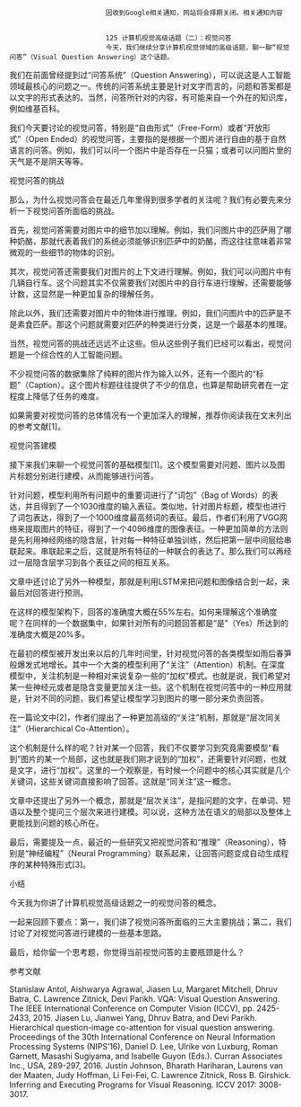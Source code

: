 
                            
                            因收到Google相关通知，网站将会择期关闭。相关通知内容
                            
                            
                            125 计算机视觉高级话题（二）：视觉问答
                            今天，我们继续分享计算机视觉领域的高级话题，聊一聊“视觉问答”（Visual Question Answering）这个话题。

我们在前面曾经提到过“问答系统”（Question Answering），可以说这是人工智能领域最核心的问题之一。传统的问答系统主要是针对文字而言的，问题和答案都是以文字的形式表达的。当然，问答所针对的内容，有可能来自一个外在的知识库，例如维基百科。

我们今天要讨论的视觉问答，特别是“自由形式”（Free-Form）或者“开放形式”（Open Ended）的视觉问答，主要指的是根据一个图片进行自由的基于自然语言的问答。例如，我们可以问一个图片中是否存在一只猫；或者可以问图片里的天气是不是阴天等等。

视觉问答的挑战

那么，为什么视觉问答会在最近几年里得到很多学者的关注呢？我们有必要先来分析一下视觉问答所面临的挑战。

首先，视觉问答需要对图片中的细节加以理解。例如，我们问图片中的匹萨用了哪种奶酪，那就代表着我们的系统必须能够识别匹萨中的奶酪，而这往往意味着非常微观的一些细节的物体的识别。

其次，视觉问答还需要我们对图片的上下文进行理解。例如，我们可以问图片中有几辆自行车。这个问题其实不仅需要我们对图片中的自行车进行理解，还需要能够计数，这显然是一种更加复杂的理解任务。

除此以外，我们还需要对图片中的物体进行推理。例如，我们问图片中的匹萨是不是素食匹萨。那这个问题就需要对匹萨的种类进行分类，这是一个最基本的推理。

当然，视觉问答的挑战还远远不止这些。但从这些例子我们已经可以看出，视觉问题是一个综合性的人工智能问题。

不少视觉问答的数据集除了纯粹的图片作为输入以外，还有一个图片的“标题”（Caption）。这个图片标题往往提供了不少的信息，也算是帮助研究者在一定程度上降低了任务的难度。

如果需要对视觉问答的总体情况有一个更加深入的理解，推荐你阅读我在文末列出的参考文献[1]。

视觉问答建模

接下来我们来聊一个视觉问答的基础模型[1]。这个模型需要对问题、图片以及图片标题分别进行建模，从而能够进行问答。

针对问题，模型利用所有问题中的重要词进行了“词包”（Bag of Words）的表达，并且得到了一个1030维度的输入表征。类似地，针对图片标题，模型也进行了词包表达，得到了一个1000维度最高频词的表征。最后，作者们利用了VGG网络来提取图片的特征，得到了一个4096维度的图像表征。一种更加简单的方法则是先利用神经网络的隐含层，针对每一种特征单独训练，然后把第一层中间层给串联起来。串联起来之后，这就是所有特征的一种联合的表达了。那么我们可以再经过一层隐含层学习到各个表征之间的相互关系。

文章中还讨论了另外一种模型，那就是利用LSTM来把问题和图像结合到一起，来最后对回答进行预测。

在这样的模型架构下，回答的准确度大概在55%左右。如何来理解这个准确度呢？在同样的一个数据集中，如果针对所有的问题回答都是“是”（Yes）所达到的准确度大概是20%多。

在最初的模型被开发出来以后的几年时间里，针对视觉问答的各类模型如雨后春笋般爆发式地增长。其中一个大类的模型利用了“关注”（Attention）机制。在深度模型中，关注机制是一种相对来说复杂一些的“加权”模式。也就是说，我们希望对某一些神经元或者是隐含变量更加关注一些。这个机制在视觉问答中的一种应用就是，针对不同的问题，我们希望让模型学习到图片的哪一部分来负责回答。

在一篇论文中[2]，作者们提出了一种更加高级的“关注”机制，那就是“层次同关注”（Hierarchical Co-Attention）。

这个机制是什么样的呢？针对某一个回答，我们不仅要学习到究竟需要模型“看到”图片的某一个局部，这也就是我们刚才说到的“加权”，还需要针对问题，也就是文字，进行“加权”。这里的一个观察是，有时候一个问题中的核心其实就是几个关键词，这些关键词直接影响了回答。这就是“同关注”这一概念。

文章中还提出了另外一个概念，那就是“层次关注”，是指问题的文字，在单词、短语以及整个提问三个层次来进行建模。可以说，这种方法在语义的局部以及整体上更能找到问题的核心所在。

最后，需要提及一点，最近的一些研究又把视觉问答和“推理”（Reasoning），特别是“神经编程”（Neural Programming）联系起来，让回答问题变成自动生成程序的某种特殊形式[3]。

小结

今天我为你讲了计算机视觉高级话题之一的视觉问答的概念。

一起来回顾下要点：第一，我们讲了视觉问答所面临的三大主要挑战；第二，我们讨论了对视觉问答进行建模的一些基本思路。

最后，给你留一个思考题，你觉得当前视觉问答的主要瓶颈是什么？

参考文献


Stanislaw Antol, Aishwarya Agrawal, Jiasen Lu, Margaret Mitchell, Dhruv Batra, C. Lawrence Zitnick, Devi Parikh. VQA: Visual Question Answering. The IEEE International Conference on Computer Vision (ICCV), pp. 2425-2433, 2015.
Jiasen Lu, Jianwei Yang, Dhruv Batra, and Devi Parikh. Hierarchical question-image co-attention for visual question answering. Proceedings of the 30th International Conference on Neural Information Processing Systems (NIPS’16), Daniel D. Lee, Ulrike von Luxburg, Roman Garnett, Masashi Sugiyama, and Isabelle Guyon (Eds.). Curran Associates Inc., USA, 289-297, 2016.
Justin Johnson, Bharath Hariharan, Laurens van der Maaten, Judy Hoffman, Li Fei-Fei, C. Lawrence Zitnick, Ross B. Girshick. Inferring and Executing Programs for Visual Reasoning. ICCV 2017: 3008-3017.


                        
                        
                            
